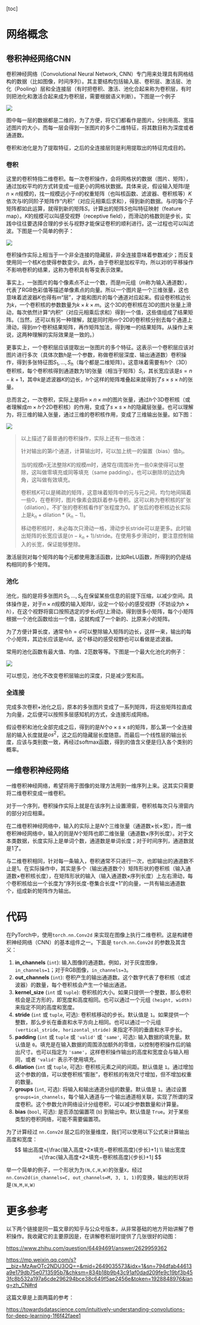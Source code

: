 [toc]

# 网络概念

## 卷积神经网络CNN

卷积神经网络（Convolutional Neural Network, CNN）专门用来处理具有网格结构的数据（比如图像，时间序列）。其主要结构包括输入层、卷积层、激活层、池化（Pooling）层和全连接层（有时把卷积、激活、池化合起来称为卷积层，有时则把池化和激活合起来成为卷积层，需要根据语义判断）。下图是一个例子

![](img/卷积神经网络.png)

图中每一层的数据都是二维的，为了方便，将它们都看作是图片。分别用高、宽描述图片的大小，而每一层会得到一张图片的多个二维特征，将其数目称为深度或者通道数。

卷积和池化是为了提取特征，之后的全连接层则是利用提取出的特征完成目的。

### 卷积

这里的卷积特指二维卷积。每一次卷积操作，会将网格状的数据（图片、矩阵），通过加权平均的方式转变成一组更小的网格状数据。具体来说，假设输入矩阵$I$是$n\times n$规模的，找一规模远小于$n$的权重矩阵（也叫核函数、滤波器、卷积核等）$K$依次与$I$的同阶子矩阵作“内积”（对应元相乘后求和），得到新的数据。与$I$的每个子矩阵都如此运算，就得到新的矩阵$S$。计算出的矩阵$S$也叫特征映射（feature map）。$K$的规模可以叫感受视野（receptive field），而滑动的格数则是步长，实践中往往要选择合理的步长与视野才能保证卷积的顺利进行。这一过程也可以叫滤波。下图是一个简单的例子：

![](img/卷积神经网络-卷积.jpg)

卷积操作实际上相当于一个非全连接的隐藏层，非全连接意味着参数减少；而反复使用同一个核$K$也使得参数变少。此外，由于卷积是加权平均，所以对$I$的平移操作不影响卷积的结果，这称为卷积具有等变表示效果。

事实上，一张图片的每个像素点不止一个数，而是$m$元组（$m$称为输入通道数），代表了RGB色彩值等描述单像素点的向量。所以一个图片是一个三维张量，这也意味着滤波器$K$也得有$m$“层”，才能和图片的每个通道对应起来。假设卷积核边长为$k$，一个卷积核的参数数量为$k\times k\times m$。这个3D的卷积核在3D的图片张量上滑动，每次依然计算“内积”（对应元相乘后求和）得到一个值，这些值组成了结果矩阵。（当然，还可以有另一种理解，就是同时用$m$个2D的卷积核分别去每个通道上滑动，得到$m$个卷积结果矩阵，再作矩阵加法，得到唯一的结果矩阵。从操作上来说，这两种理解的实际效果是一致的。）

更事实上，一个卷积层应该提取出一张图片的多个特征。这表示一个卷积层应该对图片进行多次（具体次数$h$是一个参数，称做卷积层深度、输出通道数）卷积操作，得到多张特征图$S_1,...,S_h$（每个都是二维矩阵）。这意味着需要有$h$个（3D）卷积核，每个卷积核得到通道数为$1$的张量（相当于矩阵）$S_i$，其长宽应该是$s=n-k+1$，其中$k$是滤波器$K$的边长，$h$个这样的矩阵堆叠起来就得到了$s\times s\times h$的张量。

总而言之，一次卷积，实际上是将$n\times n\times m$的图片张量，通过$h$个3D卷积核（或者理解成$m\times h$个2D卷积核）的作用，变成了$s\times s\times h$的隐藏层张量。也可以理解为，将三维的输入张量，通过三维的卷积核作用，变成了三维输出张量。如下图：

![](img/卷积神经网络-卷积3.png)

> 以上描述了最普通的卷积操作，实际上还有一些改进：
>
> 针对输出的第$i$个通道，计算输出时，可以加上统一的偏置（bias）值$b_i$。
>
> 当$I$的规模$n$无法整除$K$的规模$m$时，通常在$I$周围补充一些$0$来使得可以整除，这叫做零填充或同等填充（same padding）。也可以删除$I$的边边角角，这叫做有效填充。
>
> 卷积核$K$可以是稀疏的矩阵，这意味着矩阵中的元与元之间，均匀地间隔着一些$0$，在卷积时，图片像素会跳跃着参与卷积。这可以称为卷积核的扩张（dilation）。不扩张的卷积核看作扩张程度为$0$。扩张后的卷积核边长实际上是$k_n+\text{dilation}*(k_n-1)$。
>
> 移动卷积核时，未必每次只滑动一格，滑动步长stride可以是更多。此时输出矩阵的长宽应该是$(n-k_n+1)/\text{stride}$。在使用多步滑动时，要注意控制输入的长宽，保证能够整除。

激活层则对每个矩阵的每个元都使用激活函数，比如ReLU函数，所得到的仍是结构相同的多个矩阵。

### 池化

池化，指的是将多张图片$S_1,...,S_k$在保留某些信息的前提下压缩，以减少空间。具体操作是，对于$n\times n$规模的输入矩阵$I$，设定一个较小的感受视野（不妨设为$h\times h$），在这个视野将窗口按照选定的步长$d$在$I$上滑动，得到很多小矩阵，每个小矩阵根据一个池化函数给出一个值，这就构成了一个新的、比原来小的矩阵。

为了方便计算长度，通常令$h=d$可以整除输入矩阵的边长，这样一来，输出的每个小矩阵，其边长应该是$n/d$。这个移动的感受视野也可以看做是滤波器。

常用的池化函数有最大值、均值、$2$范数等等。下图是一个最大化池化的例子：

![](img/卷积神经网络-池化.jpg)

可以想见，池化不改变卷积层输出的深度，只是减少宽和高。

### 全连接

完成多次卷积+池化之后，原本的多张图片变成了一系列矩阵，将这些矩阵拉直成为向量，之后便可以按照多层感知机的方式，全连接形成网络。

假设卷积和池化全部完成之后，得到的是$N$个$o\times s\times s$的矩阵，那么第一个全连接层的输入长度就是$os^2$，这之后的隐藏层长度随意。而最后一个线性层的输出长度，应该与类别数一致，再经过softmax函数，得到的值含义便是归入各个类别的概率。

## 一维卷积神经网络

一维卷积神经网络，希望将用于图像的处理方法用到一维序列上来。这其实只需要将二维卷积变成一维卷积。

对于一个序列，卷积操作实际上就是在该序列上设置滑窗，卷积核每次只与滑窗内的部分对应相乘。

在二维卷积神经网络中，输入的实际上是$N$个三维张量（通道数×长×宽），而一维卷积神经网络中，输入的则是$N$个矩阵也即二维张量（通道数×序列长度）。对于文本类数据，长度实际上是单词个数，通道数是单词长度；对于时间序列，通道数就是$1$了。

与二维卷积相同，针对每一条输入，卷积通常不只进行一次，也即输出的通道数不止是$1$。在实际操作中，其实是多个（输出通道数个）矩阵形状的卷积核（输入通道数×卷积核长度），在矩阵形状的输入（输入通道数×序列长度）上左右滑动，每个卷积核给出一个长度为“序列长度-卷集合长度+1”的向量，一共有输出通道数个，组成新的矩阵作为输出。



# 代码

在PyTorch中，使用`torch.nn.Conv2d` 来实现在图像上执行二维卷积。这是构建卷积神经网络（CNN）的基本组件之一。下面是 `torch.nn.Conv2d` 的参数及其含义：

1. **in_channels** (`int`): 输入图像的通道数。例如，对于灰度图像，`in_channels=1`；对于RGB图像，`in_channels=3`。
2. **out_channels** (`int`): 卷积产生的输出通道数。这个数字代表了卷积核（或滤波器）的数量，每个卷积核会产生一个输出通道。
3. **kernel_size** (`int` 或 `tuple`): 卷积核的大小。如果只提供一个整数，那么卷积核会是正方形的，即宽度和高度相同。也可以通过一个元组 `(height, width)` 来指定不同的高度和宽度。
4. **stride** (`int` 或 `tuple`, 可选): 卷积核移动的步长。默认值是 `1`。如果提供一个整数，那么步长在垂直和水平方向上相同。也可以通过一个元组 `(vertical_stride, horizontal_stride)` 来指定不同的垂直和水平步长。
5. **padding** (`int` 或 `tuple` 或 `'valid'` 或 `'same'`, 可选): 输入数据的填充量。默认值是 `0`。填充是在输入数据的周围添加额外的零值，以控制卷积操作后的输出尺寸。也可以指定为 `'same'`，这样卷积操作输出的高度和宽度会与输入相同，或者 `'valid'` 表示不使用填充。
6. **dilation** (`int` 或 `tuple`, 可选): 卷积核元素之间的间距。默认值是 `1`。通过增加这个参数的值，可以使卷积核“膨胀”，卷积核的有效尺寸增加，但不增加权重的数量。
7. **groups** (`int`, 可选): 将输入和输出通道分组的数量。默认值是 `1`。通过设置 `groups=in_channels`，每个输入通道与一个输出通道相关联，实现了所谓的深度卷积。这个参数允许网络设计分组卷积，可以减少参数数量和计算量。
8. **bias** (`bool`, 可选): 是否添加偏置项 (`b`) 到输出中。默认值是 `True`。对于某些类型的卷积网络，可能不需要偏置项。

为了计算经过 `nn.Conv2d` 层之后的张量维度，我们可以使用以下公式来计算输出高度和宽度：
$$
输出高度=⌊\frac{输入高度+2×填充−卷积核高度}{步长}+1⌋ \\
输出宽度=⌊\frac{输入高度+2×填充−卷积核高度}{步长}+1⌋
$$


举一个简单的例子，一个形状为为`(N,C,H,W)`的张量`X`，经过`nn.Conv2d(in_channels=C, out_channels=M, 3, 1, 1)`的变换，输出的形状将是`(N,M,H,W)`



# 更多参考

以下两个链接是同一篇文章的知乎与公众号版本，从非常基础的地方开始讲解了卷积操作。我收藏它的主要原因是，在讲解卷积层时提供了几张很好的动图：

https://www.zhihu.com/question/64494691/answer/2629959362

https://mp.weixin.qq.com/s?__biz=MzAwOTc2NDU3OQ==&mid=2649035573&idx=1&sn=794dfab44613a9e179db75e0713595b7&chksm=834b18b9b43c91af0dad209fe9c19bf3b453fc8b532a197a6cde296294bce38c649f5ae2456e&token=1928848976&lang=zh_CN#rd

这篇文章是上面两篇的参考：

https://towardsdatascience.com/intuitively-understanding-convolutions-for-deep-learning-1f6f42faee1